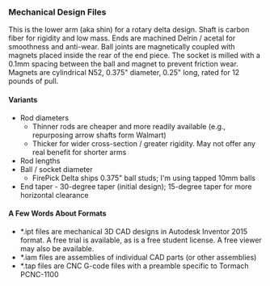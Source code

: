### Mechanical Design Files

This is the lower arm (aka shin) for a rotary delta design.
Shaft is carbon fiber for rigidity and low mass.
Ends are machined Delrin / acetal for smoothness and anti-wear.
Ball joints are magnetically coupled with magnets placed inside the rear of the end piece.
The socket is milled with a 0.1mm spacing between the ball and magnet to prevent friction wear.
Magnets are cylindrical N52, 0.375" diameter, 0.25" long, rated for 12 pounds of pull.

#### Variants
* Rod diameters
  * Thinner rods are cheaper and more readily available (e.g., repurposing arrow shafts form Walmart)
  * Thicker for wider cross-section / greater rigidity.  May not offer any real benefit for shorter arms
* Rod lengths
* Ball / socket diameter
  * FirePick Delta ships 0.375" ball studs; I'm using tapped 10mm balls
* End taper - 30-degree taper (initial design); 15-degree taper for more horizontal clearance

#### A Few Words About Formats

* *.ipt files are mechanical 3D CAD designs in Autodesk Inventor 2015 format.  A free trial is available, as is a free student license.  A free viewer may also be available.
* *.iam files are assemblies of individual CAD parts (or other assemblies)
* *.tap files are CNC G-code files with a preamble specific to Tormach PCNC-1100
